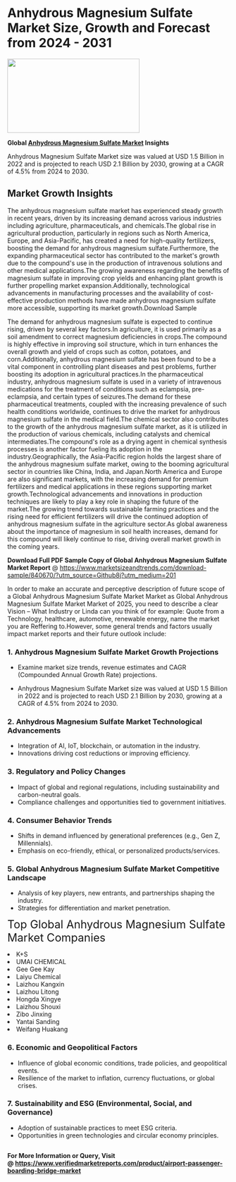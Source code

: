 <H1>Anhydrous Magnesium Sulfate Market Size, Growth and Forecast from 2024 - 2031</H1><img class="aligncenter size-medium wp-image-584254" src="https://thirdeyenews.in/wp-content/uploads/2024/09/Global-Market-Research-300x168.jpeg" alt="" width="300" height="168" /><p><strong>Global&nbsp;<a href="https://www.marketsizeandtrends.com/download-sample/840670/?utm_source=Github8j?utm_medium=201">Anhydrous Magnesium Sulfate Market</a> Insights</strong></p><p>Anhydrous Magnesium Sulfate Market size was valued at USD 1.5 Billion in 2022 and is projected to reach USD 2.1 Billion by 2030, growing at a CAGR of 4.5% from 2024 to 2030.</p><p><h2>Market Growth Insights</h2> <p>The anhydrous magnesium sulfate market has experienced steady growth in recent years, driven by its increasing demand across various industries including agriculture, pharmaceuticals, and chemicals.The global rise in agricultural production, particularly in regions such as North America, Europe, and Asia-Pacific, has created a need for high-quality fertilizers, boosting the demand for anhydrous magnesium sulfate.Furthermore, the expanding pharmaceutical sector has contributed to the market's growth due to the compound's use in the production of intravenous solutions and other medical applications.The growing awareness regarding the benefits of magnesium sulfate in improving crop yields and enhancing plant growth is further propelling market expansion.Additionally, technological advancements in manufacturing processes and the availability of cost-effective production methods have made anhydrous magnesium sulfate more accessible, supporting its market growth.Download Sample</p> <p>The demand for anhydrous magnesium sulfate is expected to continue rising, driven by several key factors.In agriculture, it is used primarily as a soil amendment to correct magnesium deficiencies in crops.The compound is highly effective in improving soil structure, which in turn enhances the overall growth and yield of crops such as cotton, potatoes, and corn.Additionally, anhydrous magnesium sulfate has been found to be a vital component in controlling plant diseases and pest problems, further boosting its adoption in agricultural practices.In the pharmaceutical industry, anhydrous magnesium sulfate is used in a variety of intravenous medications for the treatment of conditions such as eclampsia, pre-eclampsia, and certain types of seizures.The demand for these pharmaceutical treatments, coupled with the increasing prevalence of such health conditions worldwide, continues to drive the market for anhydrous magnesium sulfate in the medical field.The chemical sector also contributes to the growth of the anhydrous magnesium sulfate market, as it is utilized in the production of various chemicals, including catalysts and chemical intermediates.The compound's role as a drying agent in chemical synthesis processes is another factor fueling its adoption in the industry.Geographically, the Asia-Pacific region holds the largest share of the anhydrous magnesium sulfate market, owing to the booming agricultural sector in countries like China, India, and Japan.North America and Europe are also significant markets, with the increasing demand for premium fertilizers and medical applications in these regions supporting market growth.Technological advancements and innovations in production techniques are likely to play a key role in shaping the future of the market.The growing trend towards sustainable farming practices and the rising need for efficient fertilizers will drive the continued adoption of anhydrous magnesium sulfate in the agriculture sector.As global awareness about the importance of magnesium in soil health increases, demand for this compound will likely continue to rise, driving overall market growth in the coming years.</p><p><span class=""><strong>Download Full PDF Sample Copy of Global Anhydrous Magnesium Sulfate Market Report</strong> @ <a href="https://www.marketsizeandtrends.com/download-sample/840670/?utm_source=Github8j?utm_medium=201" target="_blank">https://www.marketsizeandtrends.com/download-sample/840670/?utm_source=Github8j?utm_medium=201</a></span></p><p>In order to make an accurate and perceptive description of future scope of a Global&nbsp;Anhydrous Magnesium Sulfate Market Market as Global&nbsp;Anhydrous Magnesium Sulfate Market Market of 2025, you need to describe a clear Vision &ndash; What Industry or Linda can you think of for example: Quote from a Technology, healthcare, automotive, renewable energy, name the market you are Reffering to.However, some general trends and factors usually impact market reports and their future outlook include:</p><h3>1.&nbsp;<strong>Anhydrous Magnesium Sulfate Market Growth Projections</strong></h3><ul><li>Examine market size trends, revenue estimates and CAGR (Compounded Annual Growth Rate) projections.</li><li><p>Anhydrous Magnesium Sulfate Market size was valued at USD 1.5 Billion in 2022 and is projected to reach USD 2.1 Billion by 2030, growing at a CAGR of 4.5% from 2024 to 2030.</p></li></ul><h3>2.&nbsp;<strong>Anhydrous Magnesium Sulfate Market Technological Advancements</strong></h3><ul><li>Integration of AI, IoT, blockchain, or automation in the industry.</li><li>Innovations driving cost reductions or improving efficiency.</li></ul><h3>3.&nbsp;<strong>Regulatory and Policy Changes</strong></h3><ul><li>Impact of global and regional regulations, including sustainability and carbon-neutral goals.</li><li>Compliance challenges and opportunities tied to government initiatives.</li></ul><h3>4.&nbsp;<strong>Consumer Behavior Trends</strong></h3><ul><li>Shifts in demand influenced by generational preferences (e.g., Gen Z, Millennials).</li><li>Emphasis on eco-friendly, ethical, or personalized products/services.</li></ul><h3>5.&nbsp;<strong>Global Anhydrous Magnesium Sulfate Market Competitive Landscape</strong></h3><ul><li>Analysis of key players, new entrants, and partnerships shaping the industry.</li><li>Strategies for differentiation and market penetration.</li></ul><p data-pm-slice="1 1 []"><span style="color: inherit; font-family: inherit; font-size: 25px;">Top Global Anhydrous Magnesium Sulfate Market Companies</span></p><div class="" data-test-id=""><p><li>K+S</li><li> UMAI CHEMICAL</li><li> Gee Gee Kay</li><li> Laiyu Chemical</li><li> Laizhou Kangxin</li><li> Laizhou Litong</li><li> Hongda Xingye</li><li> Laizhou Shouxi</li><li> Zibo Jinxing</li><li> Yantai Sanding</li><li> Weifang Huakang</li></p></div><h3>6.&nbsp;<strong>Economic and Geopolitical Factors</strong></h3><ul><li>Influence of global economic conditions, trade policies, and geopolitical events.</li><li>Resilience of the market to inflation, currency fluctuations, or global crises.</li></ul><h3>7.&nbsp;<strong>Sustainability and ESG (Environmental, Social, and Governance)</strong></h3><ul><li>Adoption of sustainable practices to meet ESG criteria.</li><li>Opportunities in green technologies and circular economy principles.</li></ul><h2><strong style="font-size: 14px;">For More Information or Query, Visit @&nbsp;</strong><a style="background-color: #ffffff; font-size: 14px;" href="https://www.marketsizeandtrends.com/report/anhydrous-magnesium-sulfate-market/" target="_blank">https://www.verifiedmarketreports.com/product/airport-passenger-boarding-bridge-market</a></h2>